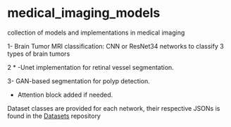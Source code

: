 # medical_imaging_models
collection of models and implementations in medical imaging

1- Brain Tumor MRI classification: CNN or ResNet34 networks to classify 3 types of brain tumors

2 * -Unet implementation for retinal vessel segmentation. 

3- GAN-based segmentation for polyp detection.

* Attention block added if needed.
  
Dataset classes are provided for each network, their respective JSONs is found in the [Datasets](https://github.com/Osamah-ElRadaideh/datasets) repository
